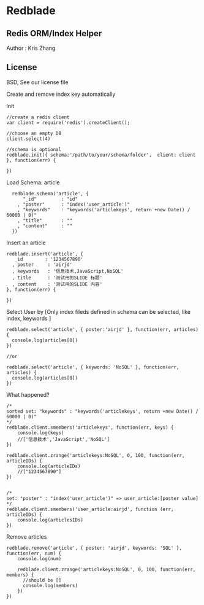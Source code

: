 Redblade
====

Redis ORM/Index Helper
----

Author : Kris Zhang


License
----

BSD, See our license file


Create and remove index key automatically








Init

    //create a redis client
    var client = require('redis').createClient();

    //choose an empty DB
    client.select(4)

    //schema is optional
    redblade.init({ schema:'/path/to/your/schema/folder',  client: client }, function(err) {
        
    })



Load Schema: article


      redblade.schema('article', {
          "_id"         : "id"
        , "poster"      : "index('user_article')"
        , "keywords"    : "keywords('articlekeys', return +new Date() / 60000 | 0)"
        , "title"       : ""
        , "content"     : ""
      })


Insert an article

    redblade.insert('article', {
       _id        : '1234567890'
      , poster     : 'airjd'
      , keywords   : '信息技术,JavaScript,NoSQL'
      , title      : '测试用的SLIDE 标题'
      , content    : '测试用的SLIDE 内容'
    }, function(err) {

    })


Select User by [Only index fileds defined in schema can be selected, like index, keywords ]

    redblade.select('article', { poster:'airjd' }, function(err, articles) {
      console.log(articles[0])
    })

    //or

    redblade.select('article', { keywords: 'NoSQL' }, function(err, articles) {
      console.log(articles[0])
    })



What happened?

    /*
    sorted set: "keywords" : "keywords('articlekeys', return +new Date() / 60000 | 0)"
    */
    redblade.client.smembers('articlekeys', function(err, keys) {
        console.log(keys)
        //['信息技术','JavaScript','NoSQL']
    })

    redblade.client.zrange('articlekeys:NoSQL', 0, 100, function(err, articleIDs) {
        console.log(articleIDs)
        //["1234567890"]
    })


    /*
    set: "poster" : "index('user_article')" => user_article:[poster value]
    */
    redblade.client.smembers('user_article:airjd', function (err, articleIDs) {
        console.log(articlesIDs)
    })




Remove articles

    redblade.remove('article', { poster: 'airjd', keywords: 'SQL' }, function(err, num) {
        console.log(num)

        redblade.client.zrange('articlekeys:NoSQL', 0, 100, function(err, members) {
          //should be []
          console.log(members)
        })
    })

